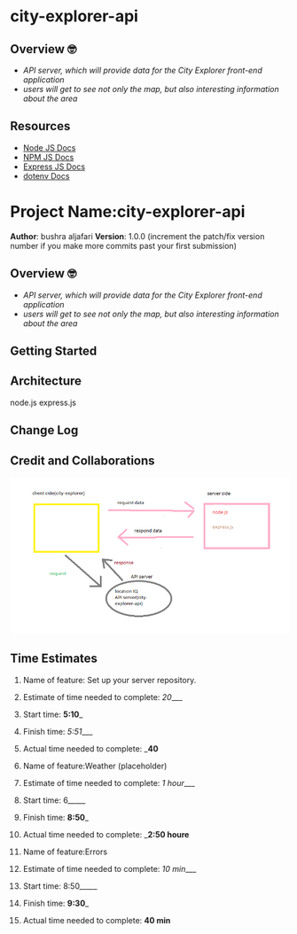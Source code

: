 # city-explorer-api
## Overview 🤓
- *API server, which will provide data for the City Explorer front-end application*
- *users will get to see not only the map, but also interesting information about the area*

## Resources
- [Node JS Docs](https://nodejs.org/en/)
- [NPM JS Docs](https://docs.npmjs.com/)
- [Express JS Docs](http://expressjs.com/en/4x/api.html)
- [dotenv Docs](https://www.npmjs.com/package/dotenv)

# Project Name:city-explorer-api 


**Author**: bushra aljafari
**Version**: 1.0.0 (increment the patch/fix version number if you make more commits past your first submission)

## Overview 🤓
- *API server, which will provide data for the City Explorer front-end application*
- *users will get to see not only the map, but also interesting information about the area*

## Getting Started
<!-- What are the steps that a user must take in order to build this app on their own machine and get it running? -->

## Architecture
<!-- Provide a detailed description of the application design. What technologies (languages, libraries, etc) you're using, and any other relevant design information. -->
node.js
express.js

## Change Log
<!-- Use this area to document the iterative changes made to your application as each feature is successfully implemented. Use time stamps. Here's an example:

01-01-2001 4:59pm - Application now has a fully-functional express server, with a GET route for the location resource. -->

## Credit and Collaborations
<!-- Give credit (and a link) to other people or resources that helped you build this application. -->

![api](api.png)


## Time Estimates

1. Name of feature: Set up your server repository.

2. Estimate of time needed to complete: _20____

3. Start time: __5:10___

4. Finish time: _5:51____

5. Actual time needed to complete: ___40__




1. Name of feature:Weather (placeholder)

2. Estimate of time needed to complete: _1 hour____

3. Start time: 6_____

4. Finish time: __8:50___

5. Actual time needed to complete: ___2:50 houre__



1. Name of feature:Errors 

2. Estimate of time needed to complete: _10 min____

3. Start time: 8:50_____

4. Finish time: __9:30___

5. Actual time needed to complete: __40 min__
